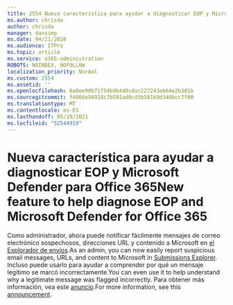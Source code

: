 ```yaml
---
title: 2554 Nueva característica para ayudar a diagnosticar EOP y Microsoft Defender para Office 365
ms.author: chrisda
author: chrisda
manager: dansimp
ms.date: 04/21/2020
ms.audience: ITPro
ms.topic: article
ms.service: o365-administration
ROBOTS: NOINDEX, NOFOLLOW
localization_priority: Normal
ms.custom: 2554
ms.assetid: ''
ms.openlocfilehash: 6a0ee90b71f54b9b440cdac227243eb64e2b3d1b
ms.sourcegitcommit: f4866e94918c7b591ad0cd3b58169d340bcc7f00
ms.translationtype: MT
ms.contentlocale: es-ES
ms.lasthandoff: 05/19/2021
ms.locfileid: "52544919"
---
```

# <a name="new-feature-to-help-diagnose-eop-and-microsoft-defender-for-office-365"></a><span data-ttu-id="fd4cc-102">Nueva característica para ayudar a diagnosticar EOP y Microsoft Defender para Office 365</span><span class="sxs-lookup"><span data-stu-id="fd4cc-102">New feature to help diagnose EOP and Microsoft Defender for Office 365</span></span>

<span data-ttu-id="fd4cc-103">Como administrador, ahora puede notificar fácilmente mensajes de correo electrónico sospechosos, direcciones URL y contenido a Microsoft en [el Explorador de envíos](https://protection.office.com/reportsubmission).</span><span class="sxs-lookup"><span data-stu-id="fd4cc-103">As an admin, you can now easily report suspicious email messages, URLs, and content to Microsoft in [Submissions Explorer](https://protection.office.com/reportsubmission).</span></span> <span data-ttu-id="fd4cc-104">Incluso puede usarlo para ayudar a comprender por qué un mensaje legítimo se marcó incorrectamente.</span><span class="sxs-lookup"><span data-stu-id="fd4cc-104">You can even use it to help understand why a legitimate message was flagged incorrectly.</span></span> <span data-ttu-id="fd4cc-105">Para obtener más información, vea este [anuncio](https://techcommunity.microsoft.com/t5/Security-Privacy-and-Compliance/Empower-security-teams-to-easily-report-suspicious-emails-amp/ba-p/752622).</span><span class="sxs-lookup"><span data-stu-id="fd4cc-105">For more information, see this [announcement](https://techcommunity.microsoft.com/t5/Security-Privacy-and-Compliance/Empower-security-teams-to-easily-report-suspicious-emails-amp/ba-p/752622).</span></span>
